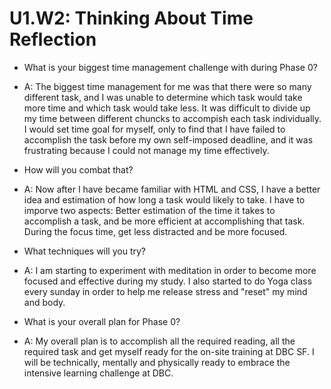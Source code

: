 # U1.W2: Thinking About Time Reflection

* What is your biggest time management challenge with during Phase 0? 
- A: The biggest time management for me was that there were so many different task, and I was unable to determine which task would take more time and which task would take less. It was difficult to divide up my time between different chuncks to accompish each task individually. I would set time goal for myself, only to find that I have failed to accomplish the task before my own self-imposed deadline, and it was frustrating because I could not manage my time effectively.

* How will you combat that? 
- A: Now after I have became familiar with HTML and CSS, I have a better idea and estimation of how long a task would likely to take. I have to imporve two aspects: Better estimation of the time it takes to accomplish a task, and be more efficient at accomplishing that task. During the focus time, get less distracted and be more focused.

* What techniques will you try?
- A: I am starting to experiment with meditation in order to become more focused and effective during my study. I also started to do Yoga class every sunday in order to help me release stress and "reset" my mind and body.

* What is your overall plan for Phase 0?
- A: My overall plan is to accomplish all the required reading, all the required task and get myself ready for the on-site training at DBC SF. I will be technically, mentally and physically ready to embrace the intensive learning challenge at DBC.